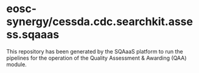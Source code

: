 # eosc-synergy/cessda.cdc.searchkit.assess.sqaaas
This repository has been generated by the SQAaaS platform to run the pipelines
for the operation of the
Quality Assessment & Awarding (QAA)
module.